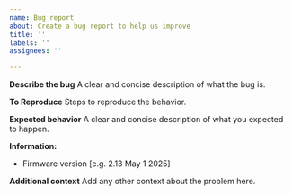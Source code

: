 ```yaml
---
name: Bug report
about: Create a bug report to help us improve
title: ''
labels: ''
assignees: ''

---
```


**Describe the bug**
A clear and concise description of what the bug is.

**To Reproduce**
Steps to reproduce the behavior.

**Expected behavior**
A clear and concise description of what you expected to happen.

**Information:**
 - Firmware version [e.g. 2.13 May 1 2025]

**Additional context**
Add any other context about the problem here.
